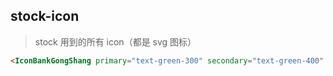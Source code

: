 ## stock-icon

> stock 用到的所有 icon（都是 svg 图标）

```html
<IconBankGongShang primary="text-green-300" secondary="text-green-400" class="w-5 h-5" />
```



